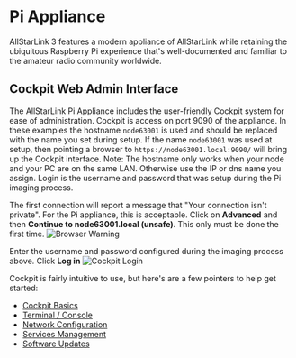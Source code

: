 # Pi Appliance
AllStarLink 3 features a modern appliance of AllStarLink
while retaining the ubiquitous Raspberry Pi experience
that's well-documented and familiar to the amateur radio
community worldwide.

## Cockpit Web Admin Interface
The AllStarLink Pi Appliance includes the user-friendly
Cockpit system for ease of administration. Cockpit
is access on port 9090 of the appliance. In these examples
the hostname `node63001` is used and should be replaced
with the name you set during setup. If the name
`node63001` was used at setup, then pointing a
browser to `https://node63001.local:9090/` will bring up
the Cockpit interface. Note: The hostname only works
when your node and your PC are on the same LAN. Otherwise
use the IP or dns name you assign. Login is the username
and password that was setup during the Pi imaging process.

The first connection will report a message that
"Your connection isn't private". For the Pi appliance, this is
acceptable. Click on **Advanced** and then
**Continue to node63001.local (unsafe)**. This only must be done
the first time.
![Browser Warning](../user-guide/img/step-20.png)

Enter the username and password configured during the imaging process
above. Click **Log in**
![Cockpit Login](../user-guide/img/step-22.png)


Cockpit is fairly intuitive to use, but here's are a few
pointers to help get started:

* [Cockpit Basics](cockpit-basics.md)
* [Terminal / Console](cockpit-console.md)
* [Network Configuration](cockpit-network.md)
* [Services Management](cockpit-services.md)
* [Software Updates](cockpit-updates.md)